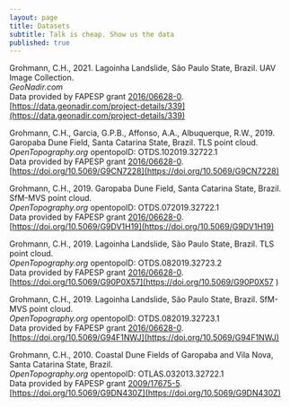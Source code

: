 ```yaml
---
layout: page
title: Datasets
subtitle: Talk is cheap. Show us the data
published: true
---
```

Grohmann, C.H., 2021. Lagoinha Landslide, São Paulo State, Brazil. UAV Image Collection.  
_GeoNadir.com_    
Data provided by FAPESP grant [2016/06628-0](http://www.bv.fapesp.br/en/auxilios/96792/application-of-high-resolution-digital-elevation-models-in-geology-and-geomorphology/).  
[https://data.geonadir.com/project-details/339](https://data.geonadir.com/project-details/339)  

Grohmann, C.H., Garcia, G.P.B., Affonso, A.A., Albuquerque, R.W., 2019. Garopaba Dune Field, Santa Catarina State, Brazil. TLS point cloud.  
_OpenTopography.org_ opentopoID: OTDS.102019.32722.1  
Data provided by FAPESP grant [2016/06628-0](http://www.bv.fapesp.br/en/auxilios/96792/application-of-high-resolution-digital-elevation-models-in-geology-and-geomorphology/).  
[https://doi.org/10.5069/G9CN7228](https://doi.org/10.5069/G9CN7228)  


Grohmann, C.H., 2019. Garopaba Dune Field, Santa Catarina State, Brazil. SfM-MVS point cloud.  
_OpenTopography.org_ opentopoID: OTDS.072019.32722.1  
Data provided by FAPESP grant [2016/06628-0](http://www.bv.fapesp.br/en/auxilios/96792/application-of-high-resolution-digital-elevation-models-in-geology-and-geomorphology/).  
[https://doi.org/10.5069/G9DV1H19](https://doi.org/10.5069/G9DV1H19)  


Grohmann, C.H., 2019. Lagoinha Landslide, São Paulo State, Brazil. TLS point cloud.  
_OpenTopography.org_ opentopoID: OTDS.082019.32723.2   
Data provided by FAPESP grant [2016/06628-0](http://www.bv.fapesp.br/en/auxilios/96792/application-of-high-resolution-digital-elevation-models-in-geology-and-geomorphology/).  
[https://doi.org/10.5069/G90P0X57](https://doi.org/10.5069/G90P0X57 )  


Grohmann, C.H., 2019. Lagoinha Landslide, São Paulo State, Brazil. SfM-MVS point cloud.  
_OpenTopography.org_ opentopoID: OTDS.082019.32723.1  
Data provided by FAPESP grant [2016/06628-0](http://www.bv.fapesp.br/en/auxilios/96792/application-of-high-resolution-digital-elevation-models-in-geology-and-geomorphology/).  
[https://doi.org/10.5069/G94F1NWJ](https://doi.org/10.5069/G94F1NWJ)  


Grohmann, C.H., 2010. Coastal Dune Fields of Garopaba and Vila Nova, Santa Catarina State, Brazil.  
_OpenTopography.org_ opentopoID: OTLAS.032013.32722.1  
Data provided by FAPESP grant [2009/17675-5](https://bv.fapesp.br/en/auxilios/26282/digital-terrain-analysis-and-remote-sensing-applied-to-geomorphometric-characterization-of-landforms/).  
[https://doi.org/10.5069/G9DN430Z](https://doi.org/10.5069/G9DN430Z)  













